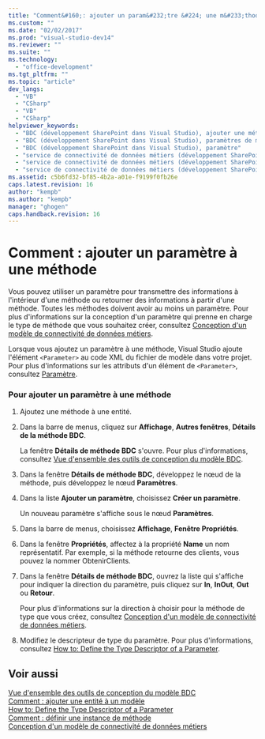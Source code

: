 ```yaml
---
title: "Comment&#160;: ajouter un param&#232;tre &#224; une m&#233;thode | Microsoft Docs"
ms.custom: ""
ms.date: "02/02/2017"
ms.prod: "visual-studio-dev14"
ms.reviewer: ""
ms.suite: ""
ms.technology: 
  - "office-development"
ms.tgt_pltfrm: ""
ms.topic: "article"
dev_langs: 
  - "VB"
  - "CSharp"
  - "VB"
  - "CSharp"
helpviewer_keywords: 
  - "BDC (développement SharePoint dans Visual Studio), ajouter une méthode à un paramètre"
  - "BDC (développement SharePoint dans Visual Studio), paramètres de méthodes"
  - "BDC (développement SharePoint dans Visual Studio), paramètre"
  - "service de connectivité de données métiers (développement SharePoint dans Visual Studio), ajouter une méthode à un paramètre"
  - "service de connectivité de données métiers (développement SharePoint dans Visual Studio), paramètres de méthodes"
  - "service de connectivité de données métiers (développement SharePoint dans Visual Studio), paramètre"
ms.assetid: c5b6fd32-bf85-4b2a-a01e-f9199f0fb26e
caps.latest.revision: 16
author: "kempb"
ms.author: "kempb"
manager: "ghogen"
caps.handback.revision: 16
---
```

# Comment&#160;: ajouter un param&#232;tre &#224; une m&#233;thode
  Vous pouvez utiliser un paramètre pour transmettre des informations à l'intérieur d'une méthode ou retourner des informations à partir d'une méthode.  Toutes les méthodes doivent avoir au moins un paramètre.  Pour plus d'informations sur la conception d'un paramètre qui prenne en charge le type de méthode que vous souhaitez créer, consultez [Conception d'un modèle de connectivité de données métiers](../sharepoint/designing-a-business-data-connectivity-model.md).  
  
 Lorsque vous ajoutez un paramètre à une méthode, Visual Studio ajoute l'élément `<Parameter>` au code XML du fichier de modèle dans votre projet.  Pour plus d'informations sur les attributs d'un élément de `<Parameter>`, consultez [Paramètre](http://go.microsoft.com/fwlink/?LinkId=169284).  
  
### Pour ajouter un paramètre à une méthode  
  
1.  Ajoutez une méthode à une entité.  
  
2.  Dans la barre de menus, cliquez sur **Affichage**, **Autres fenêtres**, **Détails de la méthode BDC**.  
  
     La fenêtre **Détails de méthode BDC** s'ouvre.  Pour plus d'informations, consultez [Vue d'ensemble des outils de conception du modèle BDC](../sharepoint/bdc-model-design-tools-overview.md).  
  
3.  Dans la fenêtre **Détails de méthode BDC**, développez le nœud de la méthode, puis développez le nœud **Paramètres**.  
  
4.  Dans la liste **Ajouter un paramètre**, choisissez **Créer un paramètre**.  
  
     Un nouveau paramètre s'affiche sous le nœud **Paramètres**.  
  
5.  Dans la barre de menus, choisissez **Affichage**, **Fenêtre Propriétés**.  
  
6.  Dans la fenêtre **Propriétés**, affectez à la propriété **Name** un nom représentatif.  Par exemple, si la méthode retourne des clients, vous pouvez la nommer ObtenirClients.  
  
7.  Dans la fenêtre **Détails de méthode BDC**, ouvrez la liste qui s'affiche pour indiquer la direction du paramètre, puis cliquez sur **In**, **InOut**, **Out** ou **Retour**.  
  
     Pour plus d'informations sur la direction à choisir pour la méthode de type que vous créez, consultez [Conception d'un modèle de connectivité de données métiers](../sharepoint/designing-a-business-data-connectivity-model.md).  
  
8.  Modifiez le descripteur de type du paramètre.  Pour plus d'informations, consultez [How to: Define the Type Descriptor of a Parameter](../sharepoint/how-to-define-the-type-descriptor-of-a-parameter.md).  
  
## Voir aussi  
 [Vue d'ensemble des outils de conception du modèle BDC](../sharepoint/bdc-model-design-tools-overview.md)   
 [Comment : ajouter une entité à un modèle](../sharepoint/how-to-add-an-entity-to-a-model.md)   
 [How to: Define the Type Descriptor of a Parameter](../sharepoint/how-to-define-the-type-descriptor-of-a-parameter.md)   
 [Comment : définir une instance de méthode](../sharepoint/how-to-define-a-method-instance.md)   
 [Conception d'un modèle de connectivité de données métiers](../sharepoint/designing-a-business-data-connectivity-model.md)  
  
  